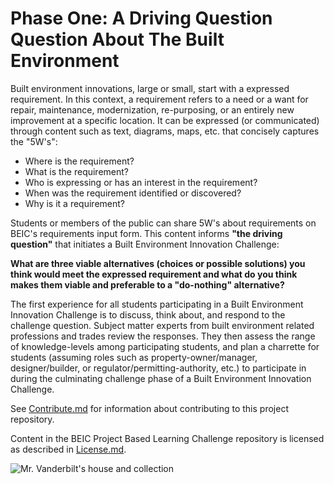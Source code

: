 # Phase One: A Driving Question Question About The Built Environment

Built environment innovations, large or small, start with a expressed requirement. In this context, a requirement refers to a need or a want for repair, maintenance, modernization, re-purposing, or an entirely new improvement at a specific location. It can be expressed (or communicated) through content such as text, diagrams, maps, etc. that concisely captures the "5W's":

* Where is the requirement?
* What is the requirement?
* Who is expressing or has an interest in the requirement?
* When was the requirement identified or discovered?
* Why is it a requirement?

Students or members of the public can share 5W's about requirements on BEIC's requirements input form. This content informs **"the driving question"** that initiates a Built Environment Innovation Challenge:

**What are three viable alternatives (choices or possible solutions) you think would meet the expressed requirement and what do you think makes them viable and preferable to a "do-nothing" alternative?**

The first experience for all students participating in a Built Environment Innovation Challenge is to discuss, think about, and respond to the challenge question. Subject matter experts from built environment related professions and trades review the responses. They then assess the range of knowledge-levels among participating students, and plan a charrette for students (assuming roles such as property-owner/manager, designer/builder, or regulator/permitting-authority, etc.) to participate in during the culminating challenge phase of a Built Environment Innovation Challenge.

See [Contribute.md](https://github.com/BEICBIM/BEICPBLChallenge/blob/master/Contribute.md) for information about contributing to this project repository.

Content in the BEIC Project Based Learning Challenge repository is licensed as described in [License.md](https://github.com/BEICBIM/BEICPBLChallenge/blob/master/License.md).

![Mr. Vanderbilt's house and collection](http://images.metmuseum.org/CRDImages/li/original/DP359823.jpg)
